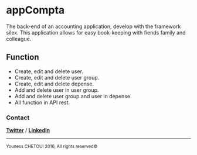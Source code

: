 # appCompta

The back-end of an accounting application, develop with the framework silex. This application allows for easy book-keeping with fiends family and colleague.

## Function

+ Create, edit and delete user.
+ Create, edit and delete user group.
+ Create, edit and delete depense.
+ Add and delete user in user group.
+ Add and delete user group and user in depense.
+ All function in API rest.

### Contact 

**[Twitter](https://twitter.com/Youness_Chetoui)** / **[LinkedIn](https://fr.linkedin.com/in/youness-chetoui-70b296122)**

-----------------

<sup>Youness CHETOUI 2016, All rights reserved© </sup>